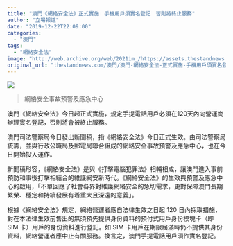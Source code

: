 ```yaml
---
title: "澳門《網絡安全法》正式實施　手機用戶須實名登記　否則將終止服務"
author: "立場報道"
date: "2019-12-22T22:09:00"
categories:
  - "澳門"
tags:
  - "網絡安全法"
image: "http://web.archive.org/web/2021im_/https://assets.thestandnews.com/media/photos/p19lvbrknc_QjpCo_wxIFxJh.jpeg"
original_url: "thestandnews.com/澳門/澳門-網絡安全法-正式實施-手機用戶須實名登記-否則將終止服務"
---
```

![](http://web.archive.org/web/2021im_/https://assets.thestandnews.com/media/photos/p19lvbrknc_QjpCo_wxIFxJh.jpeg)
> 網絡安全事故預警及應急中心

澳門《網絡安全法》今日起正式實施，規定手提電話用戶必須在120天內向營運商辦理實名登記，否則將會被終止服務。

澳門司法警察局今日發出新聞稿，指《網絡安全法》今日正式生效。由司法警察局統籌，並與行政公職局及郵電局聯合組成的網絡安全事故預警及應急中心，也在今日開始投入運作。

新聞稿形容，《網絡安全法》是與《打擊電腦犯罪法》相輔相成，讓澳門進入事前預防和事後打擊相結合的維護網安新時代。《網絡安全法》的生效與預警及應急中心的啟用，「不單回應了社會各界對維護網絡安全的急切需求，更對保障澳門長期繁榮、穩定和持續發展有着重大且深遠的意義」。

根據《網絡安全法》規定，網絡營運者應自法律生效之日起 120 日內採取措施，對在本法律生效前售出的無須預先提供身份資料的預付式用戶身份模塊卡（即 SIM 卡）用戶的身份資料進行登記。如 SIM 卡用戶在期限屆滿時仍不提供其身份資料，網絡營運者應中止有關服務。換言之，澳門手提電話用戶須作實名登記。